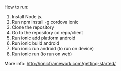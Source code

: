 How to run:

1. Install Node.js.
2. Run npm install -g cordova ionic
3. Clone the repository
4. Go to the repository cd repo/client
5. Run ionic add platform android
6. Run ionic build android
7. Run ionic run android (to run on device)
8. Run ionic run (to run on web)

More info: http://ionicframework.com/getting-started/
